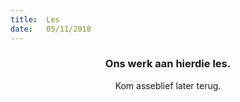 ```yaml
---
title:  Les
date:   05/11/2018
---
```


### <center>Ons werk aan hierdie les.</center>
<center>Kom asseblief later terug.</center>